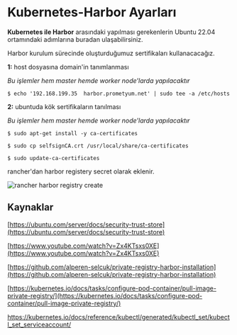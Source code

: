 # Kubernetes-Harbor Ayarları
**Kubernetes ile Harbor** arasındaki yapılması gerekenlerin Ubuntu 22.04 ortamındaki adımlarına buradan ulaşabilirsiniz.

Harbor kurulum sürecinde oluşturduğumuz sertifikaları kullanacacağız.

**1:** host dosyasına domain'in tanımlanması

*Bu işlemler hem master hemde worker node'larda yapılacaktır*

```shell
$ echo '192.168.199.35  harbor.prometyum.net' | sudo tee -a /etc/hosts
```

**2:** ubuntuda kök sertifikaların tanılması

*Bu işlemler hem master hemde worker node'larda yapılacaktır*

```shell
$ sudo apt-get install -y ca-certificates

$ sudo cp selfsignCA.crt /usr/local/share/ca-certificates

$ sudo update-ca-certificates
```

rancher'dan harbor registery secret olarak eklenir.

![rancher harbor registry create](img-k8s/rancher-harbor-registry-create.png)


## Kaynaklar

[https://ubuntu.com/server/docs/security-trust-store](https://ubuntu.com/server/docs/security-trust-store)


[https://www.youtube.com/watch?v=Zx4KTsxs0XE](https://www.youtube.com/watch?v=Zx4KTsxs0XE)

[https://github.com/alperen-selcuk/private-registry-harbor-installation](https://github.com/alperen-selcuk/private-registry-harbor-installation)

[https://kubernetes.io/docs/tasks/configure-pod-container/pull-image-private-registry/](https://kubernetes.io/docs/tasks/configure-pod-container/pull-image-private-registry/)

https://kubernetes.io/docs/reference/kubectl/generated/kubectl_set/kubectl_set_serviceaccount/
